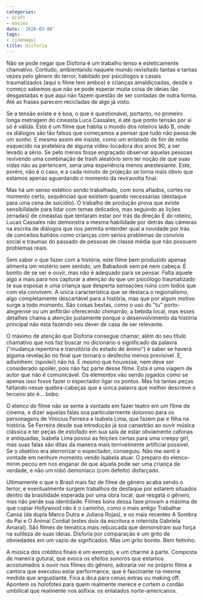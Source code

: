 ```yaml
---
categories:
- draft
- movies
date: '2020-03-08'
tags:
- cinemaqui
title: Disforia
---
```


Não se pode negar que Disforia é um trabalho tenso e esteticamente chamativo. Contudo, ambientando naquele mundo revisitado tantas e tantas vezes pelo gênero do terror, habitado por psicólogos e casais traumatizados (aqui o filme tem ambos) e crianças amaldiçoadas, desde o começo sabemos que não se pode esperar muita coisa de ideias tão desgastadas e que aqui não fazem questão de ser contadas de outra forma. Até as frases parecem recicladas de algo já visto.

Se a tensão existe e é boa, o que é questionável, portanto, no primeiro longa metragem do cineasta Luca Cassales, é até que ponto tensão por si só é válida. Este é um filme que habita o mundo dos roteiros lado B, onde os diálogos são tão falsos que começamos a pensar que tudo não passa de um sonho. E mesmo assim ele insiste, como um enlatado de fim de noite esquecido na prateleira de alguma vídeo-locadora dos anos 90, a ser levado a sério. Se pelo menos fosse engraçado observar aquelas pessoas revivendo uma combinação de trash aleatório sem ter noção de que suas vidas não as pertencem, seria uma experiência menos anestesiante. Este, porém, não é o caso, e a cada minuto de projeção se torna mais óbvio que estamos apenas aguardando o momento da reviravolta final.

Mas há um senso estético sendo trabalhado, com sons afiados, cortes no momento certo, sequências que existem quando necessárias (destaque para uma cena de suicídio). O trabalho de produção prova que existe sensibilidade para lidar com temas delicados, mas seguindo as lições (erradas) de cineastas que tentaram estar por trás da direção E do roteiro, Lucas Cassales não demonstra a mesma habilidade por detrás das câmeras na escrita de diálogos que nos permita entender qual a novidade por trás de conceitos batidos como crianças com sérios problemas de convívio social e traumas do passado de pessoas de classe média que não possuem problemas reais.

Sem saber o que fazer com a história, este filme bem produzido apenas alimenta um mistério sem sentido, um Babadook sem pé nem cabeça. É bonito de se ver e ouvir, mas não é adequado para se pensar. Falta aquele algo a mais para nos capturar a atenção do que um psicólogo traumatizado (e sua esposa) e uma criança que desperta sensações ruins com todos que com ela convivem. A única característica que se destaca o regionalismo, algo completamente descartável para a história, mas que por algum motivo surge a todo momento. São coisas bestas, como o uso do "tu" porto-alegrense ou um anfitrião oferecendo chimarrão, a bebida local, mas esses detalhes chama a atenção justamente porque o desenvolvimento da história principal não está fazendo seu dever de casa de ser relevante.

O máximo de atenção que Disforia consegue chamar, além do seu título chamativo que nos faz buscar no dicionário o significado da palavra ("mudança repentina e transitória do estado de ânimo") é saber se haverá alguma revelação no final que tornará o desfecho menos previsível. E, adivinhem: (spoiler) não há. E mesmo que houvesse, nem deve ser considerado spoiler, pois não faz parte desse filme. Esta é uma viagem de autor que não é comunicável. Os elementos vão sendo jogados como se apenas isso fosse fazer o espectador ligar os pontos. Mas há tantas peças faltando nesse quebra-cabeças que a única palavra que melhor descreve o terceiro ato é... bobo.

O elenco do filme não se sente à vontade em fazer teatro em um filme de cinema, e dizer aquelas falas soa particularmente doloroso para os personagens de Vinícius Ferreira e Isabela Lima, que fazem pai e filha na história. Se Ferreira desde sua introdução já soa canastrão ao ouvir música clássica e ter peças de estofado em sua sala de estar obviamente cafonas e antiquadas, Isabela Lima possui as feições certas para uma creepy girl, mas suas falas são ditas da maneira mais terrivelmente artificial possível. Se o objetivo era aterrorizar o espectador, conseguiu. Não me senti à vontade em nenhum momento vendo Isabela atuar. O preparo do elenco-mirim pecou em nos enganar de que aquela pode ser uma criança de verdade, e não um robô demoníaco (com defeito) disfarçado.

Ultimamente o que o Brasil mais faz de filme de gênero acaba sendo o terror, e eventualmente surgem trabalhos de destaque por estarem situados dentro da brasilidade esperada por uma obra local, que resgata o gênero, mas não perde sua identidade. Filmes bons dessa fase provam a máxima de que copiar Hollywood não é o caminho, como o mais antigo Trabalhar Cansa (da dupla Marco Dutra e Juliana Rojas), e os mais recentes A Sombra do Pai e O Animal Cordial (estes dois da escritora e roteirista Gabriela Amaral). São filmes de temática mais rebuscada que demonstram sua força na sutileza de suas ideias. Disforia por comparação é um grito de obviedades em um vazio de signficados. Mas um grito bonito. Bem feitinho.

A música dos créditos finais é um exemplo, e um charme à parte. Composta de maneira gutural, que evoca os efeitos sonoros que estamos acostumados a ouvir nos filmes do gênero, adoraria ver no próprio filme a cantora que executou estar performance, que é fascinante na mesma medida que angustiante. Fica a dica para cenas extras ou making off. Apontem os holofotes para quem realmente merece e cortem o cordão umbilical que realmente nos asfixia: os enlatados norte-americanos.